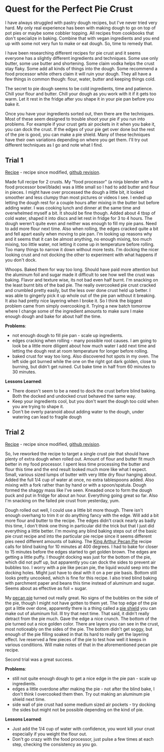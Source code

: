 # Quest for the Perfect Pie Crust
I have always struggled with pastry dough recipes, but I've never tried very hard. My only real experience has been with making dough to go on top of pot pies or maybe some cobbler topping. All recipes from cookbooks that don't specialize in baking. Combine that with vegan ingredients and you end up with some not very fun to make or eat dough. So, time to remedy that.

I have been researching different recipes for pie crust and it seems everyone has a slightly different ingredients and techniques. Some use only butter, some use butter and shortening. Some claim vodka helps the crust stay flaky. Some add all kinds of things into the dough. Some recommend a food processor while others claim it will ruin your dough. They all have a few things in common though: flour, water, butter and keeping things cold.

The secret to pie dough seems to be cold ingredients, time and patience. Chill your flour and butter. Chill your dough as you work with it if it gets too warm. Let it rest in the fridge after you shape it in your pie pan before you bake it.

Once you have your ingredients sorted out, then there are the techniques. Most of these seem designed to trouble shoot your pie if you run into problems. For example if your crust gets air pockets in it when you bake it, you can dock the crust. If the edges of your pie get over done but the rest of the pie is good, you can make a pie shield. Many of these techniques have their own variations depending on where you get them. I'll try out different techniques as I go and note what I find.


## Trial 1
[Recipe](../1-recipes/sweets/pie_crust.md) - recipe since modified, [github revision](https://github.com/macgregor/cooking-journal/blob/9827755a98549d7497d7cd2862044b1432bd0cac/1-recipes/sweets/pie_crust.md).

Made full recipe for 2 crusts. My "food processor" (a ninja blender with a food processor bowl/blade) was a little small so I had to add butter and flour in pieces. I might have over processed the dough a little bit, it looked smoother and less clumpy than most pictures or videos I see. I ended up letting the dough rest for a couple hours after mixing in the butter but before adding water. I was cooking lunch and dinner at the same time and overwhelmed myself a bit. It should be fine though. Added about 4 tbsp of cold water, shaped it into discs and let rest in fridge for 3 to 4 hours. The dough weren't quite even and neither was enough to fill my pie pans. Need to add more flour next time. Also when rolling, the edges cracked quite a bit and fell apart easily when moving to pie pan. I'm looking up reasons why and it seems that it can be almost anything, no enough mixing, too much mixing, too little water, not letting it come up in temperature before rolling. Too many things to narrow it down without more tests. I'm docking the nicer looking crust and not docking the other to experiment with what happens if you don't dock.

Whoops. Baked them for way too long. Should have paid more attention but the aluminum foil and sugar made it difficult to see how well the crust was baking. Flavor and texture wise, its not bad even half burnt. I'm snacking on the least burnt bits of the bad pie. The really overcooked pie crust cracked and crumbled pretty easily, but the less over done crust held up better. I was able to gingerly pick it up whole out of the pie pan without it breaking. It also had pretty nice layering when I broke it. So I think the biggest problem came from simply overcooking it. Trying a new batch tomorrow where I change some of the ingredient amounts to make sure I make enough dough and bake for about half the time.


**Problems**:
* not enough dough to fill pie pan - scale up ingredients.
* edges cracking when rolling - many possible root causes. I am going to look be a little more diligent about how much water I add next time and letting the dough rest at room temperature for longer before rolling.
* baked crust for way too long. Also discovered hot spots in my oven. The left side got burned while the one on the right got dark golden, close to burning, but didn't get ruined. Cut bake time in half from 60 minutes to 30 minutes.

**Lessons Learned**:
* There doesn't seem to be a need to dock the crust before blind baking. Both the docked and undocked crust behaved the same way.
* Keep your ingredients cool, but you don't want the dough too cold when you are trying to shape it.
* Don't be overly paranoid about adding water to the dough, under watering can lead to fragile dough

## Trial 2
[Recipe](../1-recipes/sweets/pie_crust.md) - recipe since modified, [github revision](https://github.com/macgregor/cooking-journal/blob/c1b925f15c606916dd1bfb84b4d33f5b4c005aac/1-recipes/sweets/pie_crust.md).

So, Ive reworked the recipe to target a single crust pie that should have plenty of extra dough when rolled out. Amount of flour and butter fit much better in my food processor. I spent less time processing the butter and flour this time and the end result looked much more like what I expect. Small, various sized lumps of butter with very little dry flour hanging about. Added the full 1/4 cup of water at once, no extra tablespoons added. Also mixing with a fork rather than by hand or with a spoon/spatula. Dough formed the shaggy mass like I've seen. Kneaded once to form the dough puck and put in fridge for about an hour. Everything going great so far. Also I'm snacking on the failed pie crust from yesterday, yum.

Dough rolled out well, I could use a little bit more though. There isn't enough overhang to trim it or do anything fancy with the edge. Will add a bit more flour and butter to the recipe. The edges didn't crack nearly as badly this time, I don't think one thing in particular did the trick but that I just did everything a little better. I'm moving any blind baking steps out of the basic pie crust recipe and into the particular pie recipe since it seems different pies need different amounts of baking. The [King Arthur Pecan Pie](https://www.kingarthurflour.com/recipes/pecan-pie-recipe) recipe calls for blind baking for 10 minutes at 400 degrees. I had to bake for closer to 15 minutes before the edges started to get golden brown. The edges are getting a little puffy. I thought docking was just for the bottom of the pie, which did not puff up, but apparently you can dock the sides to prevent air bubbles too. I worry with a pie like pecan pie, the liquid would seep into the docking holes. Might just have to deal with it on a per pie basis. Bottom still looks pretty uncooked, which is fine for this recipe. I also tried blind baking with parchment paper and beans this time instead of aluminum and sugar. Seems about as effective as foil + sugar.

My [pecan pie](../1-recipes/sweets/pecan_pie.md) turned out really great. No signs of the bubbles on the side of the pie, though I might not have gotten to them yet. The top edge of the pie got a little over done, apparently there is a thing called a [pie shield](http://thepieacademy.com/how-to-keep-the-edge-of-your-pie-crust-from-burning/) you can make out of aluminum foil. Ill try that next time. That said, it didn't really detract from the pie much. Gave the edge a nice crunch. The bottom of the pie turned out a nice golden color. There are layers you can see in the crust, most noticeably on the sides of the pie. The bottom didn't get soggy, but enough of the pie filling soaked in that its hard to really get the layering effect. Ive reserved a few pieces of the pie to test how well it keeps in various conditions. Will make notes of that in the aforementioned pecan pie recipe.

Second trial was a great success.

**Problems**:
* still not quite enough dough to get a nice edge in the pie pan - scale up ingredients.
* edges a little overdone after making the pie - not after the blind bake, I don't think I overcooked them then. Try out making an aluminum pie shield next time.
* side wall of pie crust had some medium sized air pockets - try docking the sides but might not be possible depending on the kind of pie.

**Lessons Learned**:
* Just add the 1/4 cup of water with confidence, you wont kill your crust especially if you weight the flour out.
* Don't go crazy with the food processor, just pulse a few times at each step, checking the consistency as you go.
